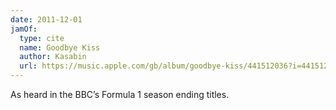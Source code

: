 ```yaml
---
date: 2011-12-01
jamOf:
  type: cite
  name: Goodbye Kiss
  author: Kasabin
  url: https://music.apple.com/gb/album/goodbye-kiss/441512036?i=441512045
---
```


As heard in the BBC’s Formula 1 season ending titles.
